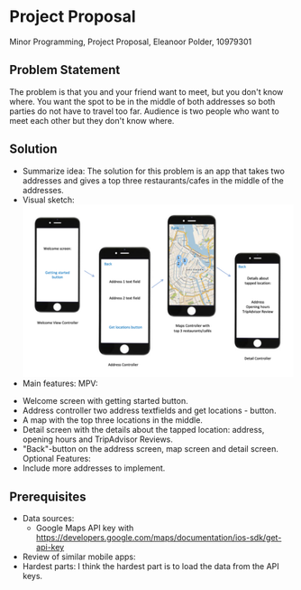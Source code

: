 # Project Proposal
Minor Programming, Project Proposal, Eleanoor Polder, 10979301

## Problem Statement
The problem is that you and your friend want to meet, but you don't know where. You want the spot to be in the middle of both addresses so both parties do not have to travel too far. Audience is two people who want to meet each other but they don't know where.


## Solution
* Summarize idea: The solution for this problem is an app that takes two addresses and gives a top three restaurants/cafes in the middle of the addresses.
* Visual sketch:
![Alternative Text](doc/VisualSketch.png)
* Main features:
MPV:
- Welcome screen with getting started button.
- Address controller two address textfields and get locations - button.
- A map with the top three locations in the middle.
- Detail screen with the details about the tapped location: address, opening hours and TripAdvisor Reviews.
- "Back"-button on the address screen, map screen and detail screen.
Optional Features:
- Include more addresses to implement.


## Prerequisites
* Data sources:
  * Google Maps API key with https://developers.google.com/maps/documentation/ios-sdk/get-api-key
* Review of similar mobile apps:
* Hardest parts: I think the hardest part is to load the data from the API keys.
